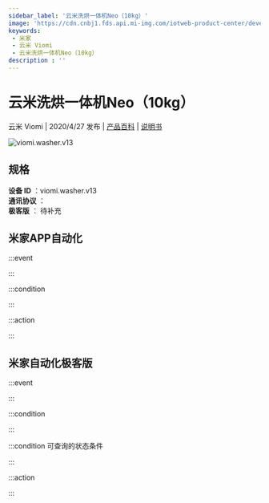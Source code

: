 ```yaml
---
sidebar_label: '云米洗烘一体机Neo（10kg）'
image: 'https://cdn.cnbj1.fds.api.mi-img.com/iotweb-product-center/developer_158432807220534QHEUS9.png?GalaxyAccessKeyId=AKVGLQWBOVIRQ3XLEW&Expires=9223372036854775807&Signature=nyDygHm3jNYo3XJ7uxySie12u7s='
keywords: 
 - 米家
 - 云米 Viomi
 - 云米洗烘一体机Neo（10kg）
description : ''
---
```

# 云米洗烘一体机Neo（10kg）

云米 Viomi | 2020/4/27 发布 | [产品百科](https://home.mi.com/webapp/content/baike/product/index.html?model=viomi.washer.v13/) | [说明书](https://home.mi.com/views/introduction.html?model=viomi.washer.v13&region=cn)

![viomi.washer.v13](https://cdn.cnbj1.fds.api.mi-img.com/iotweb-product-center/developer_158432807220534QHEUS9.png?GalaxyAccessKeyId=AKVGLQWBOVIRQ3XLEW&Expires=9223372036854775807&Signature=nyDygHm3jNYo3XJ7uxySie12u7s=)

## 规格  
> 
**设备 ID** ：viomi.washer.v13  
**通讯协议** ：  
**极客版**  ： 待补充 


## 米家APP自动化  

:::event  

:::

:::condition  

:::

:::action   

:::

## 米家自动化极客版  

:::event  

:::

:::condition  

:::

:::condition 可查询的状态条件  

:::

:::action  

:::

        
